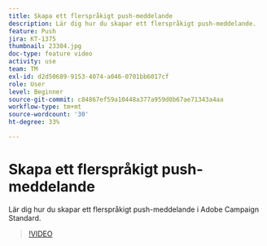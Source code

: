 ```yaml
---
title: Skapa ett flerspråkigt push-meddelande
description: Lär dig hur du skapar ett flerspråkigt push-meddelande.
feature: Push
jira: KT-1375
thumbnail: 23304.jpg
doc-type: feature video
activity: use
team: TM
exl-id: d2d50689-9153-4074-a046-0701bb6017cf
role: User
level: Beginner
source-git-commit: c84867ef59a10448a377a959d0b67ae71343a4aa
workflow-type: tm+mt
source-wordcount: '30'
ht-degree: 33%

---
```


# Skapa ett flerspråkigt push-meddelande

Lär dig hur du skapar ett flerspråkigt push-meddelande i Adobe Campaign Standard.

>[!VIDEO](https://video.tv.adobe.com/v/23304?quality=12&learn=on)
